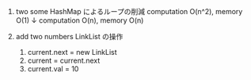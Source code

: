 1. two some
   HashMap によるループの削減
   computation O(n^2), memory O(1)
   ↓
   computation O(n), memory O(n)

2. add two numbers
   LinkList の操作
   1. current.next = new LinkList
   2. current = current.next
   3. current.val = 10
